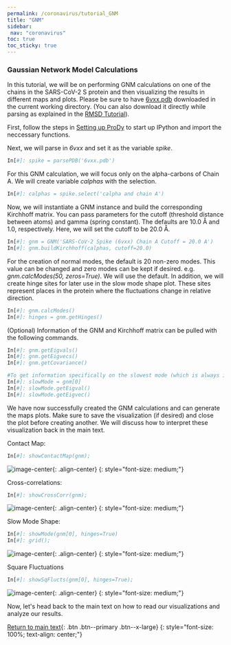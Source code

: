 ```yaml
---
permalink: /coronavirus/tutorial_GNM
title: "GNM"
sidebar:
 nav: "coronavirus"
toc: true
toc_sticky: true
---
```


### Gaussian Network Model Calculations

In this tutorial, we will be on performing GNM calculations on one of the chains in the SARS-CoV-2 S protein and then visualizing the results in different maps and plots. Please be sure to have <a href="http://www.rcsb.org/structure/6VXX" target="_blank">6vxx.pdb</a> downloaded in the current working directory. (You can also download it directly while parsing as explained in the <a href="rmsd2">RMSD Tutorial</a>).

First, follow the steps in <a href="prody">Setting up ProDy</a> to start up IPython and import the neccessary functions.

Next, we will parse in *6vxx* and set it as the variable *spike*.
~~~ python
In[#]: spike = parsePDB('6vxx.pdb')
~~~~~

For this GNM calculation, we will focus only on the alpha-carbons of Chain A. We will create variable *calphas* with the selection.
~~~ python
In[#]: calphas = spike.select('calpha and chain A')
~~~~~

Now, we will instantiate a GNM instance and build the corresponding Kirchhoff matrix. You can pass parameters for the cutoff (threshold distance between atoms) and gamma (spring constant). The defaults are 10.0 Å and 1.0, respectively. Here, we will set the cutoff to be 20.0 Å.
~~~ python
In[#]: gnm = GNM('SARS-CoV-2 Spike (6vxx) Chain A Cutoff = 20.0 A')                 #This is the title that will appear on top of the plots
In[#]: gnm.buildKirchhoff(calphas, cutoff=20.0)
~~~~

For the creation of normal modes, the default is 20 non-zero modes. This value can be changed and zero modes can be kept if desired. e.g. *gnm.calcModes(50, zeros=True)*. We will use the default. In addition, we will create hinge sites for later use in the slow mode shape plot. These sites represent places in the protein where the fluctuations change in relative direction.
~~~ python
In[#]: gnm.calcModes()
In[#]: hinges = gnm.getHinges()
~~~~

(Optional) Information of the GNM and Kirchhoff matrix can be pulled with the following commands.
~~~ python
In[#]: gnm.getEigvals()
In[#]: gnm.getEigvecs()
In[#]: gnm.getCovariance()

#To get information specifically on the slowest mode (which is always indexed at 0):
In[#]: slowMode = gnm[0]
In[#]: slowMode.getEigval()
In[#]: slowMode.getEigvec()
~~~~

We have now successfully created the GNM calculations and can generate the maps plots. Make sure to save the visualization (if desired) and close the plot before creating another. We will discuss how to interpret these visualization back in the main text.

Contact Map:
~~~ python
In[#]: showContactMap(gnm);
~~~~

![image-center](../assets/images/SARS-CoV-2_ChainA_Contact_20A.png){: .align-center}
{: style="font-size: medium;"}

Cross-correlations:
~~~ python
In[#]: showCrossCorr(gnm);
~~~~

![image-center](../assets/images/SARS-CoV-2_ChainA_CrossCorr_20A.png){: .align-center}
{: style="font-size: medium;"}

Slow Mode Shape:
~~~ python
In[#]: showMode(gnm[0], hinges=True)
In[#]: grid();
~~~~~

![image-center](../assets/images/SARS-CoV-2_SlowMode_20A.png){: .align-center}
{: style="font-size: medium;"}

Square Fluctuations
~~~ python
In[#]: showSqFlucts(gnm[0], hinges=True);
~~~~

![image-center](../assets/images/SARS-CoV-2_ChainA_SqFlucts_20A.png){: .align-center}
{: style="font-size: medium;"}

Now, let's head back to the main text on how to read our visualizations and analyze our results.

[Return to main text](conclusion){: .btn .btn--primary .btn--x-large}
{: style="font-size: 100%; text-align: center;"}
